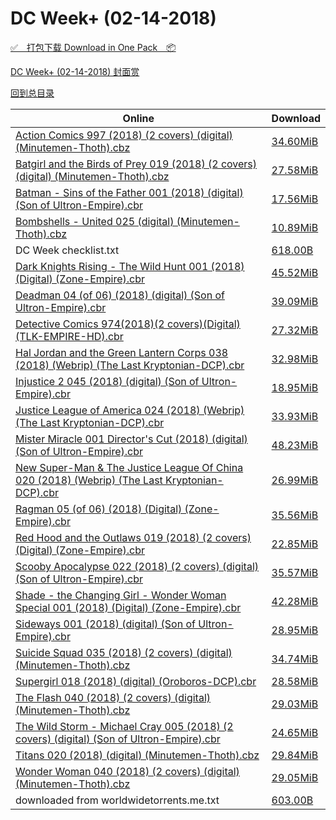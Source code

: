 # DC Week+ (02-14-2018)

[✅&emsp;打包下载 Download in One Pack&emsp;📦](https://pan.baidu.com/s/1eTLxJvs)

[DC Week+ (02-14-2018) 封面赏](/https://github.com/alicewish/markdown/blob/master/cover/DC-Week-02-14-2018-Covers.md)



[回到总目录](https://github.com/alicewish/markdown/blob/master/Catalogs.md)



Online | Download
--- | ---
[Action Comics 997 (2018) (2 covers) (digital) (Minutemen-Thoth).cbz](https://github.com/alicewish/markdown/blob/master/comic/Action-Comics-997-2018-2-covers-digital-Minutemen-Thoth-cbz.md) | [34.60MiB](https://pan.baidu.com/s/1eTLxJvs#list/path=%2FDC%20Week%202018%20Q1%2FDC%20Week%2B%20%2802-14-2018%29%2F%E3%82%B7%E3%82%A4%E3%82%B5%E3%82%A4%E3%82%AB%E3%82%BB%E3%82%AB%E3%82%BB%E3%82%A6%E3%82%BF%E3%82%A6%E3%82%AB%E3%82%BB%E3%82%BB%E3%82%AF%E3%82%B1%E3%82%AA%E3%82%A2%E3%82%AF%E3%82%B1%E3%82%A8%E3%82%AB%E3%82%A4%E3%82%B5%E3%82%AB%E3%82%A8%E3%82%AD%E3%82%B7%E3%82%A6%E3%82%B3%E3%82%B3%E3%82%A4&parentPath=%2FDC%20Week%202018%20Q1)
[Batgirl and the Birds of Prey 019 (2018) (2 covers) (digital) (Minutemen-Thoth).cbz](https://github.com/alicewish/markdown/blob/master/comic/Batgirl-Birds-of-Prey-019-2018-2-covers-digital-Minutemen-Thoth-cbz.md) | [27.58MiB](https://pan.baidu.com/s/1eTLxJvs#list/path=%2FDC%20Week%202018%20Q1%2FDC%20Week%2B%20%2802-14-2018%29%2F%E3%82%BF%E3%82%A2%E3%82%BD%E3%82%AF%E3%82%B3%E3%82%BB%E3%82%AA%E3%82%AD%E3%82%AB%E3%82%AD%E3%82%A6%E3%82%A2%E3%82%AA%E3%82%A6%E3%82%BD%E3%82%B5%E3%82%A6%E3%82%AB%E3%82%A6%E3%82%B5%E3%82%BB%E3%82%A4%E3%82%B9%E3%82%A4%E3%82%B1%E3%82%B7%E3%82%AF%E3%82%AF%E3%82%AA%E3%82%AD%E3%82%AF%E3%82%A2&parentPath=%2FDC%20Week%202018%20Q1)
[Batman - Sins of the Father 001 (2018) (digital) (Son of Ultron-Empire).cbr](https://github.com/alicewish/markdown/blob/master/comic/Batman-Sins-of-Father-001-2018-digital-Son-of-Ultron-Empire-cbr.md) | [17.56MiB](https://pan.baidu.com/s/1eTLxJvs#list/path=%2FDC%20Week%202018%20Q1%2FDC%20Week%2B%20%2802-14-2018%29%2F%E3%82%A4%E3%82%BB%E3%82%BF%E3%82%A6%E3%82%A8%E3%82%B9%E3%82%A2%E3%82%AA%E3%82%B1%E3%82%B3%E3%82%AF%E3%82%A6%E3%82%BB%E3%82%B9%E3%82%BF%E3%82%B7%E3%82%A8%E3%82%B3%E3%82%BB%E3%82%B9%E3%82%B7%E3%82%A2%E3%82%A6%E3%82%A6%E3%82%B1%E3%82%AD%E3%82%BD%E3%82%A8%E3%82%AD%E3%82%B1%E3%82%B5%E3%82%B3&parentPath=%2FDC%20Week%202018%20Q1)
[Bombshells - United 025 (digital) (Minutemen-Thoth).cbz](https://github.com/alicewish/markdown/blob/master/comic/Bombshells-United-025-digital-Minutemen-Thoth-cbz.md) | [10.89MiB](https://pan.baidu.com/s/1eTLxJvs#list/path=%2FDC%20Week%202018%20Q1%2FDC%20Week%2B%20%2802-14-2018%29%2F%E3%82%A8%E3%82%B1%E3%82%B3%E3%82%BF%E3%82%AB%E3%82%AD%E3%82%AA%E3%82%B3%E3%82%AF%E3%82%AB%E3%82%B1%E3%82%A4%E3%82%AF%E3%82%B1%E3%82%BD%E3%82%AD%E3%82%AD%E3%82%B7%E3%82%AF%E3%82%B1%E3%82%B7%E3%82%B3%E3%82%B5%E3%82%AF%E3%82%A8%E3%82%BD%E3%82%BB%E3%82%A4%E3%82%A4%E3%82%BF%E3%82%AD%E3%82%AD&parentPath=%2FDC%20Week%202018%20Q1)
DC Week checklist.txt | [618.00B](https://pan.baidu.com/s/1eTLxJvs#list/path=%2FDC%20Week%202018%20Q1%2FDC%20Week%2B%20%2802-14-2018%29%2F%E3%82%B5%E3%82%B5%E3%82%AF%E3%82%B7%E3%82%BB%E3%82%B1%E3%82%AF%E3%82%AB%E3%82%A8%E3%82%B3%E3%82%AF%E3%82%AD%E3%82%BF%E3%82%A8%E3%82%B9%E3%82%B9%E3%82%B9%E3%82%BD%E3%82%B3%E3%82%B9%E3%82%AF%E3%82%B1%E3%82%B1%E3%82%A8%E3%82%AD%E3%82%B9%E3%82%B5%E3%82%BF%E3%82%AB%E3%82%A2%E3%82%A4%E3%82%BD&parentPath=%2FDC%20Week%202018%20Q1)
[Dark Knights Rising - The Wild Hunt 001 (2018) (Digital) (Zone-Empire).cbr](https://github.com/alicewish/markdown/blob/master/comic/Dark-Knights-Rising-Wild-Hunt-001-2018-Digital-Zone-Empire-cbr.md) | [45.52MiB](https://pan.baidu.com/s/1eTLxJvs#list/path=%2FDC%20Week%202018%20Q1%2FDC%20Week%2B%20%2802-14-2018%29%2F%E3%82%A8%E3%82%BB%E3%82%BD%E3%82%AB%E3%82%A4%E3%82%B7%E3%82%A4%E3%82%B3%E3%82%BF%E3%82%B7%E3%82%AB%E3%82%AF%E3%82%B3%E3%82%BB%E3%82%B1%E3%82%BD%E3%82%AF%E3%82%AB%E3%82%BF%E3%82%B3%E3%82%A8%E3%82%AD%E3%82%BF%E3%82%BF%E3%82%B1%E3%82%BD%E3%82%AF%E3%82%BD%E3%82%B3%E3%82%A2%E3%82%A4%E3%82%AD&parentPath=%2FDC%20Week%202018%20Q1)
[Deadman 04 (of 06) (2018) (digital) (Son of Ultron-Empire).cbr](https://github.com/alicewish/markdown/blob/master/comic/Deadman-04-of-06-2018-digital-Son-of-Ultron-Empire-cbr.md) | [39.09MiB](https://pan.baidu.com/s/1eTLxJvs#list/path=%2FDC%20Week%202018%20Q1%2FDC%20Week%2B%20%2802-14-2018%29%2F%E3%82%B3%E3%82%A8%E3%82%BB%E3%82%BD%E3%82%A2%E3%82%AF%E3%82%B9%E3%82%BD%E3%82%B5%E3%82%B7%E3%82%A8%E3%82%A4%E3%82%AB%E3%82%BF%E3%82%BD%E3%82%BD%E3%82%A6%E3%82%BD%E3%82%B5%E3%82%B5%E3%82%B5%E3%82%A6%E3%82%BB%E3%82%BF%E3%82%A2%E3%82%AD%E3%82%AD%E3%82%A4%E3%82%A8%E3%82%A8%E3%82%AD%E3%82%B7&parentPath=%2FDC%20Week%202018%20Q1)
[Detective Comics 974(2018)(2 covers)(Digital)(TLK-EMPIRE-HD).cbr](https://github.com/alicewish/markdown/blob/master/comic/Detective-Comics-974-2018-2-covers-Digital-TLK-EMPIRE-HD-cbr.md) | [27.32MiB](https://pan.baidu.com/s/1eTLxJvs#list/path=%2FDC%20Week%202018%20Q1%2FDC%20Week%2B%20%2802-14-2018%29%2F%E3%82%AA%E3%82%B7%E3%82%B1%E3%82%AD%E3%82%AA%E3%82%BF%E3%82%BF%E3%82%A8%E3%82%AF%E3%82%B5%E3%82%AD%E3%82%AF%E3%82%A8%E3%82%BD%E3%82%AA%E3%82%AA%E3%82%AA%E3%82%AF%E3%82%A4%E3%82%A6%E3%82%AA%E3%82%BB%E3%82%AA%E3%82%B7%E3%82%A2%E3%82%BF%E3%82%BF%E3%82%AF%E3%82%B5%E3%82%BF%E3%82%B1%E3%82%AF&parentPath=%2FDC%20Week%202018%20Q1)
[Hal Jordan and the Green Lantern Corps 038 (2018) (Webrip) (The Last Kryptonian-DCP).cbr](https://github.com/alicewish/markdown/blob/master/comic/Hal-Jordan-Green-Lantern-Corps-038-2018-Webrip-Last-Kryptonian-DCP-cbr.md) | [32.98MiB](https://pan.baidu.com/s/1eTLxJvs#list/path=%2FDC%20Week%202018%20Q1%2FDC%20Week%2B%20%2802-14-2018%29%2F%E3%82%A4%E3%82%B3%E3%82%B5%E3%82%A4%E3%82%B3%E3%82%A8%E3%82%AD%E3%82%BD%E3%82%BF%E3%82%BB%E3%82%B9%E3%82%B7%E3%82%AF%E3%82%B5%E3%82%A8%E3%82%AD%E3%82%AA%E3%82%A4%E3%82%B3%E3%82%AA%E3%82%AB%E3%82%B5%E3%82%BD%E3%82%BF%E3%82%B1%E3%82%BB%E3%82%B7%E3%82%B1%E3%82%B5%E3%82%BB%E3%82%B9%E3%82%A6&parentPath=%2FDC%20Week%202018%20Q1)
[Injustice 2 045 (2018) (digital) (Son of Ultron-Empire).cbr](https://github.com/alicewish/markdown/blob/master/comic/Injustice-2-045-2018-digital-Son-of-Ultron-Empire-cbr.md) | [18.95MiB](https://pan.baidu.com/s/1eTLxJvs#list/path=%2FDC%20Week%202018%20Q1%2FDC%20Week%2B%20%2802-14-2018%29%2F%E3%82%A4%E3%82%B5%E3%82%AA%E3%82%B7%E3%82%AF%E3%82%A8%E3%82%B5%E3%82%A4%E3%82%AD%E3%82%B7%E3%82%A8%E3%82%B7%E3%82%AD%E3%82%B1%E3%82%BF%E3%82%AB%E3%82%AD%E3%82%BD%E3%82%AD%E3%82%BF%E3%82%AA%E3%82%B5%E3%82%AF%E3%82%B9%E3%82%B3%E3%82%A2%E3%82%B1%E3%82%BD%E3%82%BD%E3%82%AA%E3%82%B5%E3%82%A8&parentPath=%2FDC%20Week%202018%20Q1)
[Justice League of America 024 (2018) (Webrip) (The Last Kryptonian-DCP).cbr](https://github.com/alicewish/markdown/blob/master/comic/Justice-League-of-America-024-2018-Webrip-Last-Kryptonian-DCP-cbr.md) | [33.93MiB](https://pan.baidu.com/s/1eTLxJvs#list/path=%2FDC%20Week%202018%20Q1%2FDC%20Week%2B%20%2802-14-2018%29%2F%E3%82%B3%E3%82%AD%E3%82%AD%E3%82%AF%E3%82%AA%E3%82%BF%E3%82%AF%E3%82%B3%E3%82%AB%E3%82%BF%E3%82%AD%E3%82%B1%E3%82%AB%E3%82%BF%E3%82%A8%E3%82%A2%E3%82%B1%E3%82%B5%E3%82%B5%E3%82%B9%E3%82%AD%E3%82%B7%E3%82%AA%E3%82%A8%E3%82%BB%E3%82%BF%E3%82%B9%E3%82%AA%E3%82%AB%E3%82%A6%E3%82%B7%E3%82%BB&parentPath=%2FDC%20Week%202018%20Q1)
[Mister Miracle 001 Director's Cut (2018) (digital) (Son of Ultron-Empire).cbr](https://github.com/alicewish/markdown/blob/master/comic/Mister-Miracle-001-Directors-Cut-2018-digital-Son-of-Ultron-Empire-cbr.md) | [48.23MiB](https://pan.baidu.com/s/1eTLxJvs#list/path=%2FDC%20Week%202018%20Q1%2FDC%20Week%2B%20%2802-14-2018%29%2F%E3%82%A8%E3%82%BB%E3%82%BF%E3%82%B9%E3%82%A8%E3%82%AB%E3%82%B7%E3%82%B7%E3%82%B3%E3%82%A2%E3%82%B5%E3%82%AD%E3%82%B5%E3%82%BF%E3%82%AF%E3%82%A8%E3%82%AA%E3%82%AA%E3%82%AF%E3%82%B7%E3%82%B3%E3%82%B9%E3%82%AA%E3%82%AD%E3%82%AF%E3%82%AF%E3%82%A4%E3%82%A8%E3%82%A4%E3%82%B3%E3%82%A6%E3%82%A6&parentPath=%2FDC%20Week%202018%20Q1)
[New Super-Man & The Justice League Of China 020 (2018) (Webrip) (The Last Kryptonian-DCP).cbr](https://github.com/alicewish/markdown/blob/master/comic/New-Super-Man-Justice-League-Of-China-020-2018-Webrip-Last-Kryptonian-DCP-cbr.md) | [26.99MiB](https://pan.baidu.com/s/1eTLxJvs#list/path=%2FDC%20Week%202018%20Q1%2FDC%20Week%2B%20%2802-14-2018%29%2F%E3%82%B7%E3%82%B9%E3%82%A8%E3%82%A6%E3%82%BD%E3%82%BD%E3%82%B1%E3%82%BF%E3%82%BD%E3%82%A6%E3%82%AF%E3%82%B3%E3%82%A8%E3%82%AD%E3%82%B5%E3%82%BB%E3%82%B7%E3%82%AB%E3%82%BF%E3%82%A8%E3%82%B3%E3%82%A6%E3%82%AA%E3%82%A8%E3%82%AB%E3%82%A4%E3%82%BD%E3%82%A4%E3%82%A4%E3%82%A2%E3%82%A4%E3%82%BF&parentPath=%2FDC%20Week%202018%20Q1)
[Ragman 05 (of 06) (2018) (Digital) (Zone-Empire).cbr](https://github.com/alicewish/markdown/blob/master/comic/Ragman-05-of-06-2018-Digital-Zone-Empire-cbr.md) | [35.56MiB](https://pan.baidu.com/s/1eTLxJvs#list/path=%2FDC%20Week%202018%20Q1%2FDC%20Week%2B%20%2802-14-2018%29%2F%E3%82%AA%E3%82%A4%E3%82%B9%E3%82%B7%E3%82%BF%E3%82%B3%E3%82%B1%E3%82%B1%E3%82%B3%E3%82%A2%E3%82%BF%E3%82%BF%E3%82%B3%E3%82%B7%E3%82%AD%E3%82%A2%E3%82%A8%E3%82%AB%E3%82%AA%E3%82%A2%E3%82%B5%E3%82%BB%E3%82%A2%E3%82%AD%E3%82%AF%E3%82%BD%E3%82%A2%E3%82%B9%E3%82%AB%E3%82%B5%E3%82%B3%E3%82%A4&parentPath=%2FDC%20Week%202018%20Q1)
[Red Hood and the Outlaws 019 (2018) (2 covers) (Digital) (Zone-Empire).cbr](https://github.com/alicewish/markdown/blob/master/comic/Red-Hood-Outlaws-019-2018-2-covers-Digital-Zone-Empire-cbr.md) | [22.85MiB](https://pan.baidu.com/s/1eTLxJvs#list/path=%2FDC%20Week%202018%20Q1%2FDC%20Week%2B%20%2802-14-2018%29%2F%E3%82%B3%E3%82%AF%E3%82%BD%E3%82%B9%E3%82%B9%E3%82%A6%E3%82%B7%E3%82%A2%E3%82%A2%E3%82%BD%E3%82%B1%E3%82%AB%E3%82%BD%E3%82%AD%E3%82%AD%E3%82%A2%E3%82%B5%E3%82%AD%E3%82%B1%E3%82%BB%E3%82%A8%E3%82%BD%E3%82%BB%E3%82%BB%E3%82%AD%E3%82%B7%E3%82%A6%E3%82%B7%E3%82%BF%E3%82%AF%E3%82%A4%E3%82%AA&parentPath=%2FDC%20Week%202018%20Q1)
[Scooby Apocalypse 022 (2018) (2 covers) (digital) (Son of Ultron-Empire).cbr](https://github.com/alicewish/markdown/blob/master/comic/Scooby-Apocalypse-022-2018-2-covers-digital-Son-of-Ultron-Empire-cbr.md) | [35.57MiB](https://pan.baidu.com/s/1eTLxJvs#list/path=%2FDC%20Week%202018%20Q1%2FDC%20Week%2B%20%2802-14-2018%29%2F%E3%82%AF%E3%82%AF%E3%82%A2%E3%82%AB%E3%82%AB%E3%82%A8%E3%82%AB%E3%82%AD%E3%82%B1%E3%82%A6%E3%82%AD%E3%82%BB%E3%82%B5%E3%82%A8%E3%82%BB%E3%82%AA%E3%82%B5%E3%82%BD%E3%82%AB%E3%82%BD%E3%82%AD%E3%82%AD%E3%82%BD%E3%82%A6%E3%82%AF%E3%82%A4%E3%82%AD%E3%82%AB%E3%82%B5%E3%82%A6%E3%82%AD%E3%82%BB&parentPath=%2FDC%20Week%202018%20Q1)
[Shade - the Changing Girl - Wonder Woman Special 001 (2018) (Digital) (Zone-Empire).cbr](https://github.com/alicewish/markdown/blob/master/comic/Shade-Changing-Girl-Wonder-Woman-Special-001-2018-Digital-Zone-Empire-cbr.md) | [42.28MiB](https://pan.baidu.com/s/1eTLxJvs#list/path=%2FDC%20Week%202018%20Q1%2FDC%20Week%2B%20%2802-14-2018%29%2F%E3%82%AF%E3%82%B3%E3%82%A6%E3%82%AF%E3%82%A8%E3%82%AD%E3%82%B7%E3%82%BD%E3%82%AB%E3%82%AB%E3%82%A2%E3%82%B3%E3%82%B9%E3%82%B3%E3%82%AD%E3%82%BB%E3%82%BD%E3%82%B9%E3%82%B9%E3%82%B5%E3%82%A2%E3%82%B3%E3%82%AA%E3%82%A2%E3%82%BF%E3%82%B7%E3%82%B9%E3%82%B3%E3%82%B9%E3%82%BD%E3%82%AA%E3%82%AB&parentPath=%2FDC%20Week%202018%20Q1)
[Sideways 001 (2018) (digital) (Son of Ultron-Empire).cbr](https://github.com/alicewish/markdown/blob/master/comic/Sideways-001-2018-digital-Son-of-Ultron-Empire-cbr.md) | [28.95MiB](https://pan.baidu.com/s/1eTLxJvs#list/path=%2FDC%20Week%202018%20Q1%2FDC%20Week%2B%20%2802-14-2018%29%2F%E3%82%A8%E3%82%A8%E3%82%BF%E3%82%B3%E3%82%BB%E3%82%A4%E3%82%AB%E3%82%B7%E3%82%AA%E3%82%BF%E3%82%B5%E3%82%AF%E3%82%AD%E3%82%B1%E3%82%A6%E3%82%B7%E3%82%BD%E3%82%B5%E3%82%A2%E3%82%B7%E3%82%AB%E3%82%A8%E3%82%A2%E3%82%BF%E3%82%AB%E3%82%AB%E3%82%B1%E3%82%BB%E3%82%AB%E3%82%AF%E3%82%B5%E3%82%AD&parentPath=%2FDC%20Week%202018%20Q1)
[Suicide Squad 035 (2018) (2 covers) (digital) (Minutemen-Thoth).cbz](https://github.com/alicewish/markdown/blob/master/comic/Suicide-Squad-035-2018-2-covers-digital-Minutemen-Thoth-cbz.md) | [34.74MiB](https://pan.baidu.com/s/1eTLxJvs#list/path=%2FDC%20Week%202018%20Q1%2FDC%20Week%2B%20%2802-14-2018%29%2F%E3%82%B5%E3%82%B3%E3%82%B5%E3%82%B3%E3%82%AA%E3%82%A6%E3%82%A8%E3%82%B7%E3%82%AB%E3%82%A4%E3%82%AF%E3%82%B7%E3%82%AF%E3%82%BD%E3%82%AD%E3%82%A6%E3%82%BD%E3%82%B1%E3%82%A2%E3%82%A6%E3%82%BB%E3%82%A8%E3%82%AF%E3%82%B9%E3%82%BF%E3%82%B1%E3%82%BB%E3%82%B7%E3%82%A4%E3%82%BD%E3%82%BF%E3%82%B3&parentPath=%2FDC%20Week%202018%20Q1)
[Supergirl 018 (2018) (digital) (Oroboros-DCP).cbr](https://github.com/alicewish/markdown/blob/master/comic/Supergirl-018-2018-digital-Oroboros-DCP-cbr.md) | [28.58MiB](https://pan.baidu.com/s/1eTLxJvs#list/path=%2FDC%20Week%202018%20Q1%2FDC%20Week%2B%20%2802-14-2018%29%2F%E3%82%B9%E3%82%AA%E3%82%BF%E3%82%BD%E3%82%B9%E3%82%AF%E3%82%AB%E3%82%A2%E3%82%AD%E3%82%B3%E3%82%B3%E3%82%AD%E3%82%BD%E3%82%A2%E3%82%A2%E3%82%B3%E3%82%B3%E3%82%A8%E3%82%B3%E3%82%AA%E3%82%B7%E3%82%AD%E3%82%B7%E3%82%AF%E3%82%B5%E3%82%B1%E3%82%A6%E3%82%A2%E3%82%B3%E3%82%A6%E3%82%A4%E3%82%BD&parentPath=%2FDC%20Week%202018%20Q1)
[The Flash 040 (2018) (2 covers) (digital) (Minutemen-Thoth).cbz](https://github.com/alicewish/markdown/blob/master/comic/Flash-040-2018-2-covers-digital-Minutemen-Thoth-cbz.md) | [29.03MiB](https://pan.baidu.com/s/1eTLxJvs#list/path=%2FDC%20Week%202018%20Q1%2FDC%20Week%2B%20%2802-14-2018%29%2F%E3%82%B7%E3%82%A6%E3%82%BD%E3%82%AD%E3%82%A2%E3%82%AF%E3%82%A6%E3%82%AD%E3%82%B9%E3%82%B7%E3%82%AD%E3%82%A2%E3%82%B7%E3%82%B7%E3%82%B9%E3%82%AD%E3%82%AF%E3%82%BD%E3%82%BD%E3%82%BD%E3%82%A8%E3%82%A6%E3%82%A8%E3%82%AB%E3%82%B9%E3%82%AF%E3%82%B7%E3%82%A6%E3%82%BF%E3%82%B5%E3%82%A4%E3%82%A4&parentPath=%2FDC%20Week%202018%20Q1)
[The Wild Storm - Michael Cray 005 (2018) (2 covers) (digital) (Son of Ultron-Empire).cbr](https://github.com/alicewish/markdown/blob/master/comic/Wild-Storm-Michael-Cray-005-2018-2-covers-digital-Son-of-Ultron-Empire-cbr.md) | [24.65MiB](https://pan.baidu.com/s/1eTLxJvs#list/path=%2FDC%20Week%202018%20Q1%2FDC%20Week%2B%20%2802-14-2018%29%2F%E3%82%A4%E3%82%B3%E3%82%A4%E3%82%B3%E3%82%AA%E3%82%AA%E3%82%AF%E3%82%A6%E3%82%AD%E3%82%B7%E3%82%BD%E3%82%A2%E3%82%B1%E3%82%A2%E3%82%B5%E3%82%A6%E3%82%A6%E3%82%B5%E3%82%B9%E3%82%B7%E3%82%A6%E3%82%AD%E3%82%BF%E3%82%A8%E3%82%B1%E3%82%B7%E3%82%AA%E3%82%A6%E3%82%B3%E3%82%A6%E3%82%AD%E3%82%A2&parentPath=%2FDC%20Week%202018%20Q1)
[Titans 020 (2018) (digital) (Minutemen-Thoth).cbz](https://github.com/alicewish/markdown/blob/master/comic/Titans-020-2018-digital-Minutemen-Thoth-cbz.md) | [29.84MiB](https://pan.baidu.com/s/1eTLxJvs#list/path=%2FDC%20Week%202018%20Q1%2FDC%20Week%2B%20%2802-14-2018%29%2F%E3%82%B3%E3%82%B9%E3%82%A8%E3%82%BB%E3%82%B5%E3%82%AA%E3%82%B3%E3%82%BB%E3%82%AA%E3%82%A8%E3%82%AD%E3%82%B3%E3%82%B7%E3%82%A6%E3%82%A4%E3%82%A6%E3%82%A6%E3%82%B5%E3%82%BB%E3%82%AF%E3%82%B7%E3%82%B9%E3%82%AD%E3%82%B9%E3%82%A8%E3%82%B5%E3%82%AF%E3%82%A4%E3%82%BF%E3%82%A8%E3%82%A6%E3%82%A8&parentPath=%2FDC%20Week%202018%20Q1)
[Wonder Woman 040 (2018) (2 covers) (digital) (Minutemen-Thoth).cbz](https://github.com/alicewish/markdown/blob/master/comic/Wonder-Woman-040-2018-2-covers-digital-Minutemen-Thoth-cbz.md) | [29.05MiB](https://pan.baidu.com/s/1eTLxJvs#list/path=%2FDC%20Week%202018%20Q1%2FDC%20Week%2B%20%2802-14-2018%29%2F%E3%82%BD%E3%82%AF%E3%82%BF%E3%82%A8%E3%82%AF%E3%82%AA%E3%82%B3%E3%82%B5%E3%82%BB%E3%82%A4%E3%82%B1%E3%82%A8%E3%82%AB%E3%82%BF%E3%82%BF%E3%82%AB%E3%82%B9%E3%82%AB%E3%82%BB%E3%82%BB%E3%82%B7%E3%82%A2%E3%82%A6%E3%82%BF%E3%82%B5%E3%82%BF%E3%82%B1%E3%82%B5%E3%82%A8%E3%82%AB%E3%82%BD%E3%82%B9&parentPath=%2FDC%20Week%202018%20Q1)
downloaded from worldwidetorrents.me.txt | [603.00B](https://pan.baidu.com/s/1eTLxJvs#list/path=%2FDC%20Week%202018%20Q1%2FDC%20Week%2B%20%2802-14-2018%29%2F%E3%82%BD%E3%82%AF%E3%82%AD%E3%82%BB%E3%82%AF%E3%82%B9%E3%82%A6%E3%82%A8%E3%82%A2%E3%82%A2%E3%82%A8%E3%82%B7%E3%82%AD%E3%82%AA%E3%82%AA%E3%82%AB%E3%82%AD%E3%82%AB%E3%82%B7%E3%82%A8%E3%82%AF%E3%82%B1%E3%82%AF%E3%82%B7%E3%82%BF%E3%82%B5%E3%82%BB%E3%82%A8%E3%82%AB%E3%82%A6%E3%82%AA%E3%82%A6&parentPath=%2FDC%20Week%202018%20Q1)